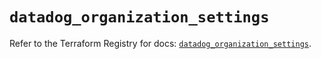 # `datadog_organization_settings`

Refer to the Terraform Registry for docs: [`datadog_organization_settings`](https://registry.terraform.io/providers/datadog/datadog/3.54.0/docs/resources/organization_settings).
